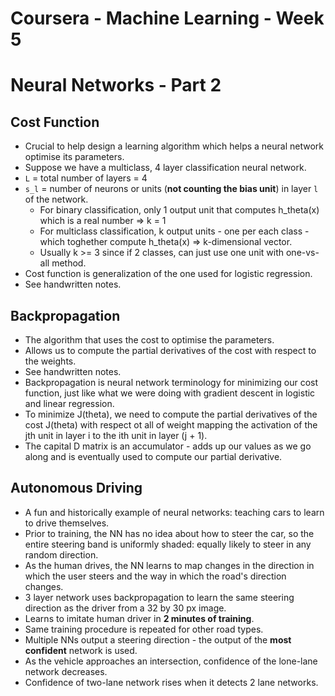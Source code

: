 # Coursera - Machine Learning - Week 5

# Neural Networks - Part 2

## Cost Function
- Crucial to help design a learning algorithm which helps a neural network optimise its parameters.
- Suppose we have a multiclass, 4 layer classification neural network. 
- `L` = total number of layers = 4
- `s_l` = number of neurons or units (**not counting the bias unit**) in layer `l` of the network.
	- For binary classification, only 1 output unit that computes h_theta(x) which is a real number => k = 1
	- For multiclass classification, k output units - one per each class - which toghether compute h_theta(x) => k-dimensional vector.
	- Usually k >= 3 since if 2 classes, can just use one unit with one-vs-all method.
- Cost function is generalization of the one used for logistic regression.
- See handwritten notes.

## Backpropagation
- The algorithm that uses the cost to optimise the parameters. 
- Allows us to compute the partial derivatives of the cost with respect to the weights.
- See handwritten notes.
- Backpropagation is neural network terminology for minimizing our cost function, just like what we were doing with gradient descent in logistic and linear regression.
- To minimize J(theta), we need to compute the partial derivatives of the cost J(theta) with respect ot all of weight mapping the activation of the jth unit in layer i to the ith unit in layer (j + 1).
- The capital D matrix is an accumulator - adds up our values as we go along and is eventually used to compute our partial derivative. 


## Autonomous Driving
- A fun and historically example of neural networks: teaching cars to learn to drive themselves.
- Prior to training, the NN has no idea about how to steer the car, so the entire steering band is uniformly shaded: equally likely to steer in any random direction.
- As the human drives, the NN learns to map changes in the direction in which the user steers and the way in which the road's direction changes.
- 3 layer network uses backpropagation to learn the same steering direction as the driver from a 32 by 30 px image.
- Learns to imitate human driver in **2 minutes of training**.
- Same training procedure is repeated for other road types. 
- Multiple NNs output a steering direction - the output of the **most confident** network is used. 
- As the vehicle approaches an intersection, confidence of the lone-lane network decreases.
- Confidence of two-lane network rises when it detects 2 lane networks. 